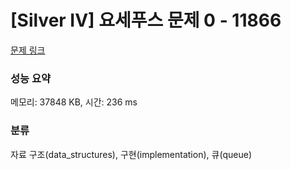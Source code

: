 # [Silver IV] 요세푸스 문제 0 - 11866 

[문제 링크](https://www.acmicpc.net/problem/11866) 

### 성능 요약

메모리: 37848 KB, 시간: 236 ms

### 분류

자료 구조(data_structures), 구현(implementation), 큐(queue)

